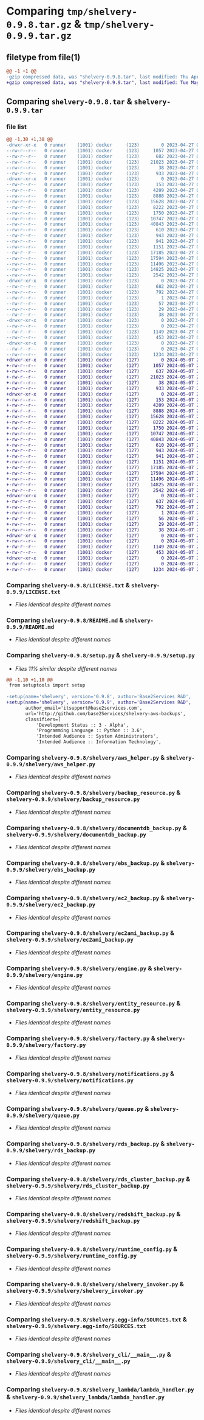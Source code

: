 # Comparing `tmp/shelvery-0.9.8.tar.gz` & `tmp/shelvery-0.9.9.tar.gz`

## filetype from file(1)

```diff
@@ -1 +1 @@
-gzip compressed data, was "shelvery-0.9.8.tar", last modified: Thu Apr 27 02:51:51 2023, max compression
+gzip compressed data, was "shelvery-0.9.9.tar", last modified: Tue May  7 23:42:52 2024, max compression
```

## Comparing `shelvery-0.9.8.tar` & `shelvery-0.9.9.tar`

### file list

```diff
@@ -1,38 +1,38 @@
-drwxr-xr-x   0 runner    (1001) docker     (123)        0 2023-04-27 02:51:51.363486 shelvery-0.9.8/
--rw-r--r--   0 runner    (1001) docker     (123)     1057 2023-04-27 02:51:35.000000 shelvery-0.9.8/LICENSE.txt
--rw-r--r--   0 runner    (1001) docker     (123)      682 2023-04-27 02:51:51.363486 shelvery-0.9.8/PKG-INFO
--rw-r--r--   0 runner    (1001) docker     (123)    21023 2023-04-27 02:51:35.000000 shelvery-0.9.8/README.md
--rw-r--r--   0 runner    (1001) docker     (123)       38 2023-04-27 02:51:51.363486 shelvery-0.9.8/setup.cfg
--rw-r--r--   0 runner    (1001) docker     (123)      933 2023-04-27 02:51:35.000000 shelvery-0.9.8/setup.py
-drwxr-xr-x   0 runner    (1001) docker     (123)        0 2023-04-27 02:51:51.363486 shelvery-0.9.8/shelvery/
--rw-r--r--   0 runner    (1001) docker     (123)      153 2023-04-27 02:51:35.000000 shelvery-0.9.8/shelvery/__init__.py
--rw-r--r--   0 runner    (1001) docker     (123)     4209 2023-04-27 02:51:35.000000 shelvery-0.9.8/shelvery/aws_helper.py
--rw-r--r--   0 runner    (1001) docker     (123)     8888 2023-04-27 02:51:35.000000 shelvery-0.9.8/shelvery/backup_resource.py
--rw-r--r--   0 runner    (1001) docker     (123)    15628 2023-04-27 02:51:35.000000 shelvery-0.9.8/shelvery/documentdb_backup.py
--rw-r--r--   0 runner    (1001) docker     (123)     8222 2023-04-27 02:51:35.000000 shelvery-0.9.8/shelvery/ebs_backup.py
--rw-r--r--   0 runner    (1001) docker     (123)     1750 2023-04-27 02:51:35.000000 shelvery-0.9.8/shelvery/ec2_backup.py
--rw-r--r--   0 runner    (1001) docker     (123)    10747 2023-04-27 02:51:35.000000 shelvery-0.9.8/shelvery/ec2ami_backup.py
--rw-r--r--   0 runner    (1001) docker     (123)    40843 2023-04-27 02:51:35.000000 shelvery-0.9.8/shelvery/engine.py
--rw-r--r--   0 runner    (1001) docker     (123)      610 2023-04-27 02:51:35.000000 shelvery-0.9.8/shelvery/entity_resource.py
--rw-r--r--   0 runner    (1001) docker     (123)      943 2023-04-27 02:51:35.000000 shelvery-0.9.8/shelvery/factory.py
--rw-r--r--   0 runner    (1001) docker     (123)      941 2023-04-27 02:51:35.000000 shelvery-0.9.8/shelvery/notifications.py
--rw-r--r--   0 runner    (1001) docker     (123)     1151 2023-04-27 02:51:35.000000 shelvery-0.9.8/shelvery/queue.py
--rw-r--r--   0 runner    (1001) docker     (123)    17185 2023-04-27 02:51:35.000000 shelvery-0.9.8/shelvery/rds_backup.py
--rw-r--r--   0 runner    (1001) docker     (123)    17594 2023-04-27 02:51:35.000000 shelvery-0.9.8/shelvery/rds_cluster_backup.py
--rw-r--r--   0 runner    (1001) docker     (123)    11496 2023-04-27 02:51:35.000000 shelvery-0.9.8/shelvery/redshift_backup.py
--rw-r--r--   0 runner    (1001) docker     (123)    14825 2023-04-27 02:51:35.000000 shelvery-0.9.8/shelvery/runtime_config.py
--rw-r--r--   0 runner    (1001) docker     (123)     2542 2023-04-27 02:51:35.000000 shelvery-0.9.8/shelvery/shelvery_invoker.py
-drwxr-xr-x   0 runner    (1001) docker     (123)        0 2023-04-27 02:51:51.363486 shelvery-0.9.8/shelvery.egg-info/
--rw-r--r--   0 runner    (1001) docker     (123)      682 2023-04-27 02:51:51.000000 shelvery-0.9.8/shelvery.egg-info/PKG-INFO
--rw-r--r--   0 runner    (1001) docker     (123)      792 2023-04-27 02:51:51.000000 shelvery-0.9.8/shelvery.egg-info/SOURCES.txt
--rw-r--r--   0 runner    (1001) docker     (123)        1 2023-04-27 02:51:51.000000 shelvery-0.9.8/shelvery.egg-info/dependency_links.txt
--rw-r--r--   0 runner    (1001) docker     (123)       57 2023-04-27 02:51:51.000000 shelvery-0.9.8/shelvery.egg-info/entry_points.txt
--rw-r--r--   0 runner    (1001) docker     (123)       29 2023-04-27 02:51:51.000000 shelvery-0.9.8/shelvery.egg-info/requires.txt
--rw-r--r--   0 runner    (1001) docker     (123)       38 2023-04-27 02:51:51.000000 shelvery-0.9.8/shelvery.egg-info/top_level.txt
-drwxr-xr-x   0 runner    (1001) docker     (123)        0 2023-04-27 02:51:51.363486 shelvery-0.9.8/shelvery_cli/
--rw-r--r--   0 runner    (1001) docker     (123)        0 2023-04-27 02:51:35.000000 shelvery-0.9.8/shelvery_cli/__init__.py
--rw-r--r--   0 runner    (1001) docker     (123)     1149 2023-04-27 02:51:35.000000 shelvery-0.9.8/shelvery_cli/__main__.py
--rw-r--r--   0 runner    (1001) docker     (123)      453 2023-04-27 02:51:35.000000 shelvery-0.9.8/shelvery_cli/shelver_cli_main.py
-drwxr-xr-x   0 runner    (1001) docker     (123)        0 2023-04-27 02:51:51.363486 shelvery-0.9.8/shelvery_lambda/
--rw-r--r--   0 runner    (1001) docker     (123)        0 2023-04-27 02:51:35.000000 shelvery-0.9.8/shelvery_lambda/__init__.py
--rw-r--r--   0 runner    (1001) docker     (123)     1234 2023-04-27 02:51:35.000000 shelvery-0.9.8/shelvery_lambda/lambda_handler.py
+drwxr-xr-x   0 runner    (1001) docker     (127)        0 2024-05-07 23:42:52.764177 shelvery-0.9.9/
+-rw-r--r--   0 runner    (1001) docker     (127)     1057 2024-05-07 23:42:41.000000 shelvery-0.9.9/LICENSE.txt
+-rw-r--r--   0 runner    (1001) docker     (127)      637 2024-05-07 23:42:52.764177 shelvery-0.9.9/PKG-INFO
+-rw-r--r--   0 runner    (1001) docker     (127)    21023 2024-05-07 23:42:41.000000 shelvery-0.9.9/README.md
+-rw-r--r--   0 runner    (1001) docker     (127)       38 2024-05-07 23:42:52.764177 shelvery-0.9.9/setup.cfg
+-rw-r--r--   0 runner    (1001) docker     (127)      933 2024-05-07 23:42:41.000000 shelvery-0.9.9/setup.py
+drwxr-xr-x   0 runner    (1001) docker     (127)        0 2024-05-07 23:42:52.764177 shelvery-0.9.9/shelvery/
+-rw-r--r--   0 runner    (1001) docker     (127)      153 2024-05-07 23:42:41.000000 shelvery-0.9.9/shelvery/__init__.py
+-rw-r--r--   0 runner    (1001) docker     (127)     4209 2024-05-07 23:42:41.000000 shelvery-0.9.9/shelvery/aws_helper.py
+-rw-r--r--   0 runner    (1001) docker     (127)     8888 2024-05-07 23:42:41.000000 shelvery-0.9.9/shelvery/backup_resource.py
+-rw-r--r--   0 runner    (1001) docker     (127)    15628 2024-05-07 23:42:41.000000 shelvery-0.9.9/shelvery/documentdb_backup.py
+-rw-r--r--   0 runner    (1001) docker     (127)     8222 2024-05-07 23:42:41.000000 shelvery-0.9.9/shelvery/ebs_backup.py
+-rw-r--r--   0 runner    (1001) docker     (127)     1750 2024-05-07 23:42:41.000000 shelvery-0.9.9/shelvery/ec2_backup.py
+-rw-r--r--   0 runner    (1001) docker     (127)    10747 2024-05-07 23:42:41.000000 shelvery-0.9.9/shelvery/ec2ami_backup.py
+-rw-r--r--   0 runner    (1001) docker     (127)    40843 2024-05-07 23:42:41.000000 shelvery-0.9.9/shelvery/engine.py
+-rw-r--r--   0 runner    (1001) docker     (127)      610 2024-05-07 23:42:41.000000 shelvery-0.9.9/shelvery/entity_resource.py
+-rw-r--r--   0 runner    (1001) docker     (127)      943 2024-05-07 23:42:41.000000 shelvery-0.9.9/shelvery/factory.py
+-rw-r--r--   0 runner    (1001) docker     (127)      941 2024-05-07 23:42:41.000000 shelvery-0.9.9/shelvery/notifications.py
+-rw-r--r--   0 runner    (1001) docker     (127)     1151 2024-05-07 23:42:41.000000 shelvery-0.9.9/shelvery/queue.py
+-rw-r--r--   0 runner    (1001) docker     (127)    17185 2024-05-07 23:42:41.000000 shelvery-0.9.9/shelvery/rds_backup.py
+-rw-r--r--   0 runner    (1001) docker     (127)    17594 2024-05-07 23:42:41.000000 shelvery-0.9.9/shelvery/rds_cluster_backup.py
+-rw-r--r--   0 runner    (1001) docker     (127)    11496 2024-05-07 23:42:41.000000 shelvery-0.9.9/shelvery/redshift_backup.py
+-rw-r--r--   0 runner    (1001) docker     (127)    14825 2024-05-07 23:42:41.000000 shelvery-0.9.9/shelvery/runtime_config.py
+-rw-r--r--   0 runner    (1001) docker     (127)     2542 2024-05-07 23:42:41.000000 shelvery-0.9.9/shelvery/shelvery_invoker.py
+drwxr-xr-x   0 runner    (1001) docker     (127)        0 2024-05-07 23:42:52.764177 shelvery-0.9.9/shelvery.egg-info/
+-rw-r--r--   0 runner    (1001) docker     (127)      637 2024-05-07 23:42:52.000000 shelvery-0.9.9/shelvery.egg-info/PKG-INFO
+-rw-r--r--   0 runner    (1001) docker     (127)      792 2024-05-07 23:42:52.000000 shelvery-0.9.9/shelvery.egg-info/SOURCES.txt
+-rw-r--r--   0 runner    (1001) docker     (127)        1 2024-05-07 23:42:52.000000 shelvery-0.9.9/shelvery.egg-info/dependency_links.txt
+-rw-r--r--   0 runner    (1001) docker     (127)       56 2024-05-07 23:42:52.000000 shelvery-0.9.9/shelvery.egg-info/entry_points.txt
+-rw-r--r--   0 runner    (1001) docker     (127)       29 2024-05-07 23:42:52.000000 shelvery-0.9.9/shelvery.egg-info/requires.txt
+-rw-r--r--   0 runner    (1001) docker     (127)       38 2024-05-07 23:42:52.000000 shelvery-0.9.9/shelvery.egg-info/top_level.txt
+drwxr-xr-x   0 runner    (1001) docker     (127)        0 2024-05-07 23:42:52.764177 shelvery-0.9.9/shelvery_cli/
+-rw-r--r--   0 runner    (1001) docker     (127)        0 2024-05-07 23:42:41.000000 shelvery-0.9.9/shelvery_cli/__init__.py
+-rw-r--r--   0 runner    (1001) docker     (127)     1149 2024-05-07 23:42:41.000000 shelvery-0.9.9/shelvery_cli/__main__.py
+-rw-r--r--   0 runner    (1001) docker     (127)      453 2024-05-07 23:42:41.000000 shelvery-0.9.9/shelvery_cli/shelver_cli_main.py
+drwxr-xr-x   0 runner    (1001) docker     (127)        0 2024-05-07 23:42:52.764177 shelvery-0.9.9/shelvery_lambda/
+-rw-r--r--   0 runner    (1001) docker     (127)        0 2024-05-07 23:42:41.000000 shelvery-0.9.9/shelvery_lambda/__init__.py
+-rw-r--r--   0 runner    (1001) docker     (127)     1234 2024-05-07 23:42:41.000000 shelvery-0.9.9/shelvery_lambda/lambda_handler.py
```

### Comparing `shelvery-0.9.8/LICENSE.txt` & `shelvery-0.9.9/LICENSE.txt`

 * *Files identical despite different names*

### Comparing `shelvery-0.9.8/README.md` & `shelvery-0.9.9/README.md`

 * *Files identical despite different names*

### Comparing `shelvery-0.9.8/setup.py` & `shelvery-0.9.9/setup.py`

 * *Files 11% similar despite different names*

```diff
@@ -1,10 +1,10 @@
 from setuptools import setup
 
-setup(name='shelvery', version='0.9.8', author='Base2Services R&D',
+setup(name='shelvery', version='0.9.9', author='Base2Services R&D',
       author_email='itsupport@base2services.com',
       url='http://github.com/base2Services/shelvery-aws-backups',
       classifiers=[
           'Development Status :: 3 - Alpha',
           'Programming Language :: Python :: 3.6',
           'Intended Audience :: System Administrators',
           'Intended Audience :: Information Technology',
```

### Comparing `shelvery-0.9.8/shelvery/aws_helper.py` & `shelvery-0.9.9/shelvery/aws_helper.py`

 * *Files identical despite different names*

### Comparing `shelvery-0.9.8/shelvery/backup_resource.py` & `shelvery-0.9.9/shelvery/backup_resource.py`

 * *Files identical despite different names*

### Comparing `shelvery-0.9.8/shelvery/documentdb_backup.py` & `shelvery-0.9.9/shelvery/documentdb_backup.py`

 * *Files identical despite different names*

### Comparing `shelvery-0.9.8/shelvery/ebs_backup.py` & `shelvery-0.9.9/shelvery/ebs_backup.py`

 * *Files identical despite different names*

### Comparing `shelvery-0.9.8/shelvery/ec2_backup.py` & `shelvery-0.9.9/shelvery/ec2_backup.py`

 * *Files identical despite different names*

### Comparing `shelvery-0.9.8/shelvery/ec2ami_backup.py` & `shelvery-0.9.9/shelvery/ec2ami_backup.py`

 * *Files identical despite different names*

### Comparing `shelvery-0.9.8/shelvery/engine.py` & `shelvery-0.9.9/shelvery/engine.py`

 * *Files identical despite different names*

### Comparing `shelvery-0.9.8/shelvery/entity_resource.py` & `shelvery-0.9.9/shelvery/entity_resource.py`

 * *Files identical despite different names*

### Comparing `shelvery-0.9.8/shelvery/factory.py` & `shelvery-0.9.9/shelvery/factory.py`

 * *Files identical despite different names*

### Comparing `shelvery-0.9.8/shelvery/notifications.py` & `shelvery-0.9.9/shelvery/notifications.py`

 * *Files identical despite different names*

### Comparing `shelvery-0.9.8/shelvery/queue.py` & `shelvery-0.9.9/shelvery/queue.py`

 * *Files identical despite different names*

### Comparing `shelvery-0.9.8/shelvery/rds_backup.py` & `shelvery-0.9.9/shelvery/rds_backup.py`

 * *Files identical despite different names*

### Comparing `shelvery-0.9.8/shelvery/rds_cluster_backup.py` & `shelvery-0.9.9/shelvery/rds_cluster_backup.py`

 * *Files identical despite different names*

### Comparing `shelvery-0.9.8/shelvery/redshift_backup.py` & `shelvery-0.9.9/shelvery/redshift_backup.py`

 * *Files identical despite different names*

### Comparing `shelvery-0.9.8/shelvery/runtime_config.py` & `shelvery-0.9.9/shelvery/runtime_config.py`

 * *Files identical despite different names*

### Comparing `shelvery-0.9.8/shelvery/shelvery_invoker.py` & `shelvery-0.9.9/shelvery/shelvery_invoker.py`

 * *Files identical despite different names*

### Comparing `shelvery-0.9.8/shelvery.egg-info/SOURCES.txt` & `shelvery-0.9.9/shelvery.egg-info/SOURCES.txt`

 * *Files identical despite different names*

### Comparing `shelvery-0.9.8/shelvery_cli/__main__.py` & `shelvery-0.9.9/shelvery_cli/__main__.py`

 * *Files identical despite different names*

### Comparing `shelvery-0.9.8/shelvery_lambda/lambda_handler.py` & `shelvery-0.9.9/shelvery_lambda/lambda_handler.py`

 * *Files identical despite different names*

